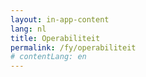 ```yaml
---
layout: in-app-content
lang: nl
title: Operabiliteit
permalink: /fy/operabiliteit
# contentLang: en
---
```

